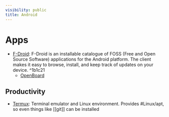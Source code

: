 ```yaml
---
visibility: public
title: Android
---
```

# Apps

- [F-Droid](https://f-droid.org/en/): F-Droid is an installable catalogue of FOSS (Free and Open Source Software) applications for the Android platform. The client makes it easy to browse, install, and keep track of updates on your device. ^1b1c21
    - [OpenBoard](https://f-droid.org/packages/org.dslul.openboard.inputmethod.latin/)

## Productivity

- [Termux](https://github.com/termux/termux-app): Terminal emulator and Linux environment. Provides #Linux/apt, so even things like [[git]] can be installed
